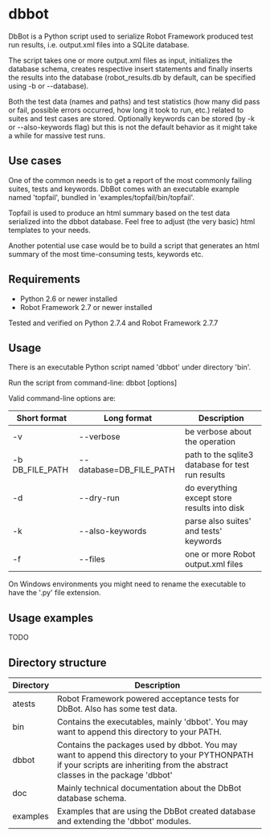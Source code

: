 dbbot
=====

DbBot is a Python script used to serialize Robot Framework produced
test run results, i.e. output.xml files into a SQLite database.

The script takes one or more output.xml files as input, initializes the
database schema, creates respective insert statements and finally inserts the results
into the database (robot_results.db by default, can be specified using -b or --database).

Both the test data (names and paths) and test statistics (how many did pass or fail,
possible errors occurred, how long it took to run, etc.) related to suites and test cases
are stored. Optionally keywords can be stored (by -k or --also-keywords flag) but
this is not the default behavior as it might take a while for massive test runs.


Use cases
---------
One of the common needs is to get a report of the most commonly failing suites,
tests and keywords. DbBot comes with an executable example named 'topfail',
bundled in 'examples/topfail/bin/topfail'.

Topfail is used to produce an html summary based on the test data serialized
into the dbbot database. Feel free to adjust (the very basic) html templates
to your needs.

Another potential use case would be to build a script that generates an html
summary of the most time-consuming tests, keywords etc.


Requirements
------------

* Python 2.6 or newer installed
* Robot Framework 2.7 or newer installed

Tested and verified on Python 2.7.4 and Robot Framework 2.7.7


Usage
-----
There is an executable Python script named 'dbbot' under directory 'bin'.

Run the script from command-line: dbbot [options]

Valid command-line options are:

Short format    | Long format             | Description
--------------- |-------------------------| ------------------------------------------
-v              | --verbose               | be verbose about the operation
-b DB_FILE_PATH | --database=DB_FILE_PATH | path to the sqlite3 database for test run results
-d              | --dry-run               | do everything except store results into disk
-k              | --also-keywords         | parse also suites' and tests' keywords
-f              | --files                 | one or more Robot output.xml files

On Windows environments you might need to rename the executable to have the '.py' file extension.


Usage examples
--------------
TODO


Directory structure
-------------------

Directory | Description
----------|------------
atests    | Robot Framework powered acceptance tests for DbBot. Also has some test data.
bin       | Contains the executables, mainly 'dbbot'. You may want to append this directory to your PATH.
dbbot     | Contains the packages used by dbbot. You may want to append this directory to your PYTHONPATH if your scripts are inheriting from the abstract classes in the package 'dbbot'
doc       | Mainly technical documentation about the DbBot database schema.
examples  | Examples that are using the DbBot created database and extending the 'dbbot' modules.
